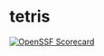 # tetris

[![OpenSSF Scorecard](https://api.scorecard.dev/projects/github.com/{peachyKeachy}/{tetris}/badge)](https://scorecard.dev/viewer/?uri=github.com/{peachyKeachy}/{tetris})
